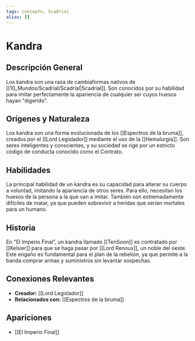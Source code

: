 ```yaml
---
tags: concepto, Scadrial
alias: []
---
```


# Kandra

## Descripción General
Los kandra son una raza de cambiaformas nativos de [[10_Mundos/Scadrial/Scadrial|Scadrial]]. Son conocidos por su habilidad para imitar perfectamente la apariencia de cualquier ser cuyos huesos hayan "digerido".

## Orígenes y Naturaleza
Los kandra son una forma evolucionada de los [[Espectros de la bruma]], creados por el [[Lord Legislador]] mediante el uso de la [[Hemalurgia]]. Son seres inteligentes y conscientes, y su sociedad se rige por un estricto código de conducta conocido como el Contrato.

## Habilidades
La principal habilidad de un kandra es su capacidad para alterar su cuerpo a voluntad, imitando la apariencia de otros seres. Para ello, necesitan los huesos de la persona a la que van a imitar. También son extremadamente difíciles de matar, ya que pueden sobrevivir a heridas que serían mortales para un humano.

## Historia
En "El Imperio Final", un kandra llamado [[TenSoon]] es contratado por [[Kelsier]] para que se haga pasar por [[Lord Renoux]], un noble del oeste. Este engaño es fundamental para el plan de la rebelión, ya que permite a la banda comprar armas y suministros sin levantar sospechas.

## Conexiones Relevantes
* **Creador:** [[Lord Legislador]]
* **Relacionados con:** [[Espectros de la bruma]]

## Apariciones
* [[El Imperio Final]]
